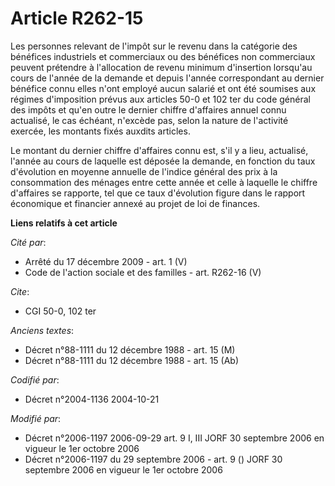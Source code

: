 # Article R262-15

Les personnes relevant de l'impôt sur le revenu dans la catégorie des bénéfices industriels et commerciaux ou des bénéfices
non commerciaux peuvent prétendre à l'allocation de revenu minimum d'insertion lorsqu'au cours de l'année de la demande et
depuis l'année correspondant au dernier bénéfice connu elles n'ont employé aucun salarié et ont été soumises aux régimes
d'imposition prévus aux articles 50-0 et 102 ter du code général des impôts et qu'en outre le dernier chiffre d'affaires
annuel connu actualisé, le cas échéant, n'excède pas, selon la nature de l'activité exercée, les montants fixés auxdits
articles.

Le montant du dernier chiffre d'affaires connu est, s'il y a lieu, actualisé, l'année au cours de laquelle est déposée la
demande, en fonction du taux d'évolution en moyenne annuelle de l'indice général des prix à la consommation des ménages entre
cette année et celle à laquelle le chiffre d'affaires se rapporte, tel que ce taux d'évolution figure dans le rapport
économique et financier annexé au projet de loi de finances.

**Liens relatifs à cet article**

_Cité par_:

  - Arrêté du 17 décembre 2009 - art. 1 (V)
  - Code de l'action sociale et des familles - art. R262-16 (V)

_Cite_:

  - CGI 50-0, 102 ter

_Anciens textes_:

  - Décret n°88-1111 du 12 décembre 1988 - art. 15 (M)
  - Décret n°88-1111 du 12 décembre 1988 - art. 15 (Ab)

_Codifié par_:

  - Décret n°2004-1136 2004-10-21

_Modifié par_:

  - Décret n°2006-1197 2006-09-29 art. 9 I, III JORF 30 septembre 2006 en vigueur le 1er octobre 2006
  - Décret n°2006-1197 du 29 septembre 2006 - art. 9 () JORF 30 septembre 2006 en vigueur le 1er octobre 2006
